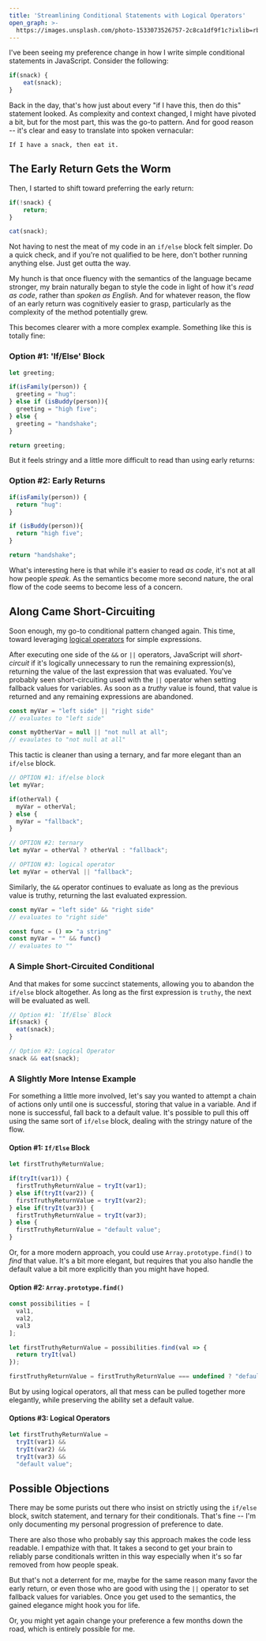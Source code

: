 ```yaml
---
title: 'Streamlining Conditional Statements with Logical Operators'
open_graph: >-
  https://images.unsplash.com/photo-1533073526757-2c8ca1df9f1c?ixlib=rb-1.2.1&ixid=eyJhcHBfaWQiOjEyMDd9&auto=format&fit=crop&w=1350&q=100
---
```


I've been seeing my preference change in how I write simple conditional statements in JavaScript. Consider the following:

```javascript
if(snack) {
    eat(snack);
}
```

Back in the day, that's how just about every "if I have this, then do this" statement looked. As complexity and context changed, I might have pivoted a bit, but for the most part, this was the go-to pattern. And for good reason -- it's clear and easy to translate into spoken vernacular:

```
If I have a snack, then eat it.
```

## The Early Return Gets the Worm

Then, I started to shift toward preferring the early return:

```javascript
if(!snack) {
    return;
}

cat(snack);
```

Not having to nest the meat of my code in an `if/else` block felt simpler. Do a quick check, and if you're not qualified to be here, don't bother running anything else. Just get outta the way.

My hunch is that once fluency with the semantics of the language became stronger, my brain naturally began to style the code in light of how it's _read as code_, rather than _spoken as English._ And for whatever reason, the flow of an early return was cognitively easier to grasp, particularly as the complexity of the method potentially grew.

This becomes clearer with a more complex example. Something like this is totally fine:

### Option #1: 'If/Else' Block

```javascript
let greeting;

if(isFamily(person)) {
  greeting = "hug":
} else if (isBuddy(person)){
  greeting = "high five";
} else {
  greeting = "handshake";
}

return greeting;
```

But it feels stringy and a little more difficult to read than using early returns:

### Option #2: Early Returns

```javascript
if(isFamily(person)) {
  return "hug":
} 

if (isBuddy(person)){
  return "high five";
}

return "handshake";
```

What's interesting here is that while it's easier to read _as code_, it's not at all how people _speak_. As the semantics become more second nature, the oral flow of the code seems to become less of a concern.

## Along Came Short-Circuiting

Soon enough, my go-to conditional pattern changed again. This time, toward leveraging [logical operators](https://developer.mozilla.org/en-US/docs/Web/JavaScript/Reference/Operators/Logical_Operators) for simple expressions.

After executing one side of the `&&` or `||` operators, JavaScript will _short-circuit_ if it's logically unnecessary to run the remaining expression(s), returning the value of the last expression that was evaluated. You've probably seen short-circuiting used with the `||` operator when setting fallback values for variables. As soon as a _truthy_ value is found, that value is returned and any remaining expressions are abandoned.

```javascript
const myVar = "left side" || "right side"
// evaluates to "left side"

const myOtherVar = null || "not null at all";
// evaulates to "not null at all"
```

This tactic is cleaner than using a ternary, and far more elegant than an `if/else` block.

```javascript
// OPTION #1: if/else block
let myVar; 

if(otherVal) {
  myVar = otherVal;
} else {
  myVar = "fallback";
}

// OPTION #2: ternary
let myVar = otherVal ? otherVal : "fallback";

// OPTION #3: logical operator
let myVar = otherVal || "fallback";
```

Similarly, the `&&` operator continues to evaluate as long as the previous value is truthy, returning the last evaluated expression.

```javascript
const myVar = "left side" && "right side"
// evaluates to "right side"

const func = () => "a string"
const myVar = "" && func()
// evaluates to ""
```

### A Simple Short-Circuited Conditional

And that makes for some succinct statements, allowing you to abandon the `if/else` block altogether. As long as the first expression is `truthy`, the next will be evaluated as well.

```javascript
// Option #1: `If/Else` Block
if(snack) {
  eat(snack);
}

// Option #2: Logical Operator
snack && eat(snack);
```


### A Slightly More Intense Example

For something a little more involved, let's say you wanted to attempt a chain of actions only until one is successful, storing that value in a variable. And if none is successful, fall back to a default value. It's possible to pull this off using the same sort of `if/else` block, dealing with the stringy nature of the flow.

#### Option #1: `If/Else` Block

```javascript
let firstTruthyReturnValue;

if(tryIt(var1)) {
  firstTruthyReturnValue = tryIt(var1);
} else if(tryIt(var2)) {
  firstTruthyReturnValue = tryIt(var2);
} else if(tryIt(var3)) {
  firstTruthyReturnValue = tryIt(var3);
} else {
  firstTruthyReturnValue = "default value";
}
```

Or, for a more modern approach, you could use `Array.prototype.find()` to _find_ that value. It's a bit more elegant, but requires that you also handle the default value a bit more explicitly than you might have hoped.

#### Option #2: `Array.prototype.find()`

```javascript 
const possibilities = [
  val1, 
  val2, 
  val3
];

let firstTruthyReturnValue = possibilities.find(val => {
  return tryIt(val)
});

firstTruthyReturnValue = firstTruthyReturnValue === undefined ? "default" : firstTruthyReturnValue;
```

But by using logical operators, all that mess can be pulled together more elegantly, while preserving the ability set a default value.

#### Options #3: Logical Operators

```javascript
let firstTruthyReturnValue = 
  tryIt(var1) && 
  tryIt(var2) && 
  tryIt(var3) && 
  "default value";
```

## Possible Objections

There may be some purists out there who insist on strictly using the `if/else` block, switch statement, and ternary for their conditionals. That's fine -- I'm only documenting my personal progression of preference to date.

There are also those who probably say this approach makes the code less readable. I empathize with that. It takes a second to get your brain to reliably parse conditionals written in this way especially when it's so far removed from how people speak.

But that's not a deterrent for me, maybe for the same reason many favor the early return, or even those who are good with using the `||` operator to set fallback values for variables. Once you get used to the semantics, the gained elegance might hook you for life.

Or, you might yet again change your preference a few months down the road, which is entirely possible for me.

